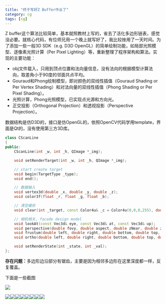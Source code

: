 ```yaml
---
title: "终于写好Z Buffer作业了"
category: cg
tags: [cg]
---
```


<p>Z buffer这个算法比较简单，基本就照教材上写的，省去了活化多边形链表，感觉没必要。就核心代码，有位师兄用一个晚上就写好了，我比较挫用了一天时间。为了添加一些一般3D SDK（e.g. D3D OpenGL）的简单绘制功能，如局部光照模型、逐像素光照计算（Per Pixel Lighting）等，重新整理了程序架构和算法。实现的主要功能：</p>
<ul>
    <li>obj文件载入，只用到顶点位置和法向量信息，没有法向的根据模型计算法向，取差角小于90度的邻面共点平均。</li>
    <li>Gouraud和Phong绘制模型，即对颜色的双线性插值（Gouraud Shading or Per Vertex Shading）和对法向量的双线性插值（Phong Shading or Per Pixel Shading）。</li>
    <li>光照计算，Phong光照模型，已实现点光源和方向光。</li>
    <li>正交投影（Orthogonal Projection）和透视投影（Perspective Projection）。</li>
</ul>
<p>数据结构是仿D3D的，接口是仿OpenGL的，依照OpenCV代码学用template，界面是Qt的，没有使用第三方3D库。</p>

```cpp
class CScanLine
{
public:
    CScanLine(int _w, int _h, QImage *_img);

    void setRenderTarget(int _w, int _h, QImage *_img);

    // start create target
    void begin(TargetType _type);
    void end();

    // 数据输入
    void vertex3d(double _x, double _y, double _z);
    void color3f(float _r, float _g, float _b); 

    // 清空缓存
    void clear(int _target, const Color4u& _c = Color4u(0,0,0,255), double _depth = 1.0);

    // 相机相关, facade design model
    void lookAt(const Vec3d& eye, const Vec3d& at, const Vec3d& up);
    void perspective(double fovy, double aspect, double zNear, double zFar);
    void frustum(double left, double right, double bottom, double top, double near, double far);
    void ortho(double left, double right, double bottom, double top, double near, double far);

    void setRenderState(int _state, int _val);
};
```

<p><strong>存在问题：</strong>多边形边沿部分有锯齿，主要是因为相邻多边形在这里深度都一样，反复覆盖。</p>
<p>下面是一些截图</p>
<span><img border="0" class="blogimg" small="0" src="http://hiphotos.baidu.com/maxint/pic/item/90c84eaf6597dafd7dd92a1f.jpg"></span></p>
<a target="_blank" href="http://hiphotos.baidu.com/maxint/pic/item/17418e81ff7660e9bd3e1ec9.jpg"><img border="0" class="blogimg" small="1" src="http://hiphotos.baidu.com/maxint/abpic/item/17418e81ff7660e9bd3e1ec9.jpg"></a><a target="_blank" href="http://hiphotos.baidu.com/maxint/pic/item/68e709c466393a988326acca.jpg"><img border="0" class="blogimg" small="1" src="http://hiphotos.baidu.com/maxint/abpic/item/68e709c466393a988326acca.jpg"></a><a target="_blank" href="http://hiphotos.baidu.com/maxint/pic/item/6d03b066616b7015aa184cca.jpg"><img border="0" class="blogimg" small="1" src="http://hiphotos.baidu.com/maxint/abpic/item/6d03b066616b7015aa184cca.jpg"></a><a target="_blank" href="http://hiphotos.baidu.com/maxint/pic/item/57aa76ee996143182cf534cb.jpg"><img border="0" class="blogimg" small="1" src="http://hiphotos.baidu.com/maxint/abpic/item/57aa76ee996143182cf534cb.jpg"></a><a target="_blank" href="http://hiphotos.baidu.com/maxint/pic/item/45d1e508c5466601e82488d4.jpg"><img border="0" class="blogimg" small="1" src="http://hiphotos.baidu.com/maxint/abpic/item/45d1e508c5466601e82488d4.jpg"></a><a target="_blank" href="http://hiphotos.baidu.com/maxint/pic/item/303a554591d6fb17cefca3d5.jpg"><img border="0" class="blogimg" small="1" src="http://hiphotos.baidu.com/maxint/abpic/item/303a554591d6fb17cefca3d5.jpg"></a><a href="http://hiphotos.baidu.com/maxint/pic/item/a2cfe8557c9b92f5b645aed0.jpg" target="_blank"><img border="0" src="http://hiphotos.baidu.com/maxint/abpic/item/a2cfe8557c9b92f5b645aed0.jpg" small="1" class="blogimg"></a><a href="http://hiphotos.baidu.com/maxint/pic/item/09e5ecf4b256d45fdcc474d0.jpg" target="_blank"><img border="0" src="http://hiphotos.baidu.com/maxint/abpic/item/09e5ecf4b256d45fdcc474d0.jpg" small="1" class="blogimg"></a>
